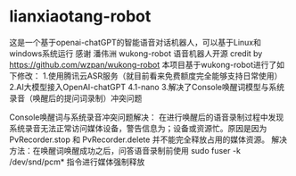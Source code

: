 # lianxiaotang-robot
这是一个基于openai-chatGPT的智能语音对话机器人，可以基于Linux和windows系统运行
感谢 潘伟洲 wukong-robot 语音机器人开源
credit by https://github.com/wzpan/wukong-robot
本项目基于wukong-robot进行了如下修改：
  1.使用腾讯云ASR服务（就目前看来免费额度完全能够支持日常使用）
  2.AI大模型接入OpenAI-chatGPT 4.1-nano
  3.解决了Console唤醒词模型与系统录音（唤醒后的提问词录制）冲突问题

Console唤醒词与系统录音冲突问题解决：
  在进行唤醒后的语音录制过程中发现系统录音无法正常访问媒体设备，警告信息为；设备或资源忙。原因是因为 PvRecorder.stop 和 PvRecorder.delete 并不能完全释放占用的媒体资源。
  解决方法：在唤醒词唤醒成功之后，问答语音录制前使用 sudo fuser -k /dev/snd/pcm* 指令进行媒体强制释放
